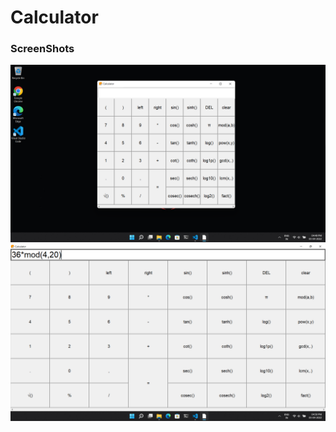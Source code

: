 # Calculator

### ScreenShots
<img src="/ScreenShots/Screenshot 1.png">
<img src="/ScreenShots/Screenshot 2.png">
